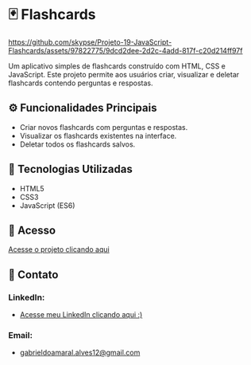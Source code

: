 # 🃏 Flashcards

https://github.com/skypse/Projeto-19-JavaScript-Flashcards/assets/97822775/9dcd2dee-2d2c-4add-817f-c20d214ff97f

Um aplicativo simples de flashcards construído com HTML, CSS e JavaScript. Este projeto permite aos usuários criar, visualizar e deletar flashcards contendo perguntas e respostas.


## ⚙️ Funcionalidades Principais

- Criar novos flashcards com perguntas e respostas.
- Visualizar os flashcards existentes na interface.
- Deletar todos os flashcards salvos.

## 🚀 Tecnologias Utilizadas

- HTML5
- CSS3
- JavaScript (ES6)

## 🔗 Acesso

[Acesse o projeto clicando aqui](https://skypse.github.io/Projeto-19-JavaScript-Flashcards/)

## 📧 Contato

### LinkedIn:
- [Acesse meu LinkedIn clicando aqui :)](https://www.linkedin.com/in/gabriel-do-amaral-alves-3a1055236/)

### Email:
- gabrieldoamaral.alves12@gmail.com
